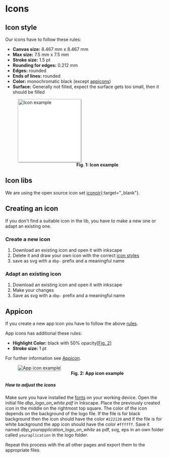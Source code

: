 # Icons
## Icon style
Our icons have to follow these rules:

- **Canvas size:** 8.467 mm x 8.467 mm
- **Max size:** 7.5 mm x 7.5 mm
- **Stroke size:** 1.5 pt
- **Rounding for edges:** 0.212 mm
- **Edges:** rounded
- **Ends of lines:** rounded 
- **Color:** monochromatic black (except [appicons](#appicon))
- **Surface:** Generally not filled, expect the surface gets too small, then it should be filled


<figure id="fig1" style="width:100%;">
    <img src="../assets/source_pacman.svg" alt="Icon example" style="width:200px; box-shadow: 1px 1px 3px grey; background-color:white; margin:auto;">
    <figcaption align = "center">
        <b>Fig. 1: Icon example</b>
    </figcaption>
</figure>

## Icon libs
We are using the open source icon set [iconoir](https://iconoir.com/){:target="_blank"}.

## Creating an icon
If you don't find a suitable icon in the lib, you have to make a new one or adapt an existing one.

### Create a new icon

1. Download an existing icon and open it with inkscape
2. Delete it and draw your own icon with the correct [icon styles](#icon-style)
3. save as svg with a `dbp-` prefix and a meaningful name

### Adapt an existing icon

1. Download an existing icon and open it with inkscape
2. Make your changes
3. Save as svg with a `dbp-` prefix and a meaningful name

    
## Appicon

If you create a new app icon you have to follow the above [rules](#icon-style).

App icons has additional these rules:

- **Highlight Color:** black with 50% opacity[[Fig. 2]](#fig2)
- **Stroke size:** 1 pt

For further information see [Appicon](../apps).

<figure id="fig2" style="width:100%;">
    <img src="../assets/appicon_example.svg" alt="App icon example" style="max-width:200px; box-shadow: 1px 1px 3px grey; background-color:white; margin:auto;">
    <figcaption align = "center">
        <b>Fig. 2: App icon example</b>
    </figcaption>
</figure>

##### How to adjust the icons
Make sure you have installed the [fonts](../fonts/) on your working device.
Open the initial file *dbp_logo_on_white.pdf* in Inkscape. Place the previously created icon in the middle on the rightmost top square.
The color of the icon depends on the background of the logo file.
If the file is for black background then the icon should have the color `#222120` and if the file is for white background the app icon should have the color `#ffffff`.
Save it named *dbp_yourapplication_logo_on_white* as pdf, svg, eps in an own folder called `youraplication` in the logo folder.

Repeat this process with the all other pages and export them to the appropriate files.
